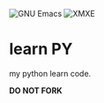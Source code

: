 ![[GNU Emacs](https://img.shields.io/badge/Built%20With-Emacs-F596AA.svg)](https://www.gnu.org/software/emacs/)
![[XMXE](https://img.shields.io/badge/Built%20With-XMXE-F596AA.svg)](https://gitee.com/ReimuXMX/XMXE)

# learn PY

my python learn code.

**DO NOT FORK**
